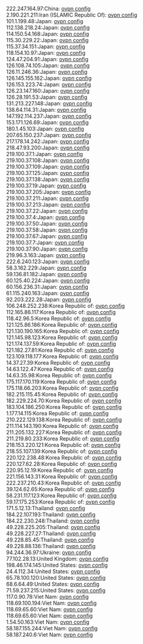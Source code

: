 222.247.164.97:China: [ovpn config](vpn/222_247_164_97.ovpn)  
2.190.221.211:Iran (ISLAMIC Republic Of): [ovpn config](vpn/2_190_221_211.ovpn)  
101.1.199.48:Japan: [ovpn config](vpn/101_1_199_48.ovpn)  
112.138.218.24:Japan: [ovpn config](vpn/112_138_218_24.ovpn)  
114.150.54.168:Japan: [ovpn config](vpn/114_150_54_168.ovpn)  
115.30.229.22:Japan: [ovpn config](vpn/115_30_229_22.ovpn)  
115.37.34.151:Japan: [ovpn config](vpn/115_37_34_151.ovpn)  
118.154.10.97:Japan: [ovpn config](vpn/118_154_10_97.ovpn)  
124.47.204.91:Japan: [ovpn config](vpn/124_47_204_91.ovpn)  
126.108.74.105:Japan: [ovpn config](vpn/126_108_74_105.ovpn)  
126.11.246.36:Japan: [ovpn config](vpn/126_11_246_36.ovpn)  
126.145.155.162:Japan: [ovpn config](vpn/126_145_155_162.ovpn)  
126.153.223.74:Japan: [ovpn config](vpn/126_153_223_74.ovpn)  
126.23.147.160:Japan: [ovpn config](vpn/126_23_147_160.ovpn)  
126.28.191.53:Japan: [ovpn config](vpn/126_28_191_53.ovpn)  
131.213.227.148:Japan: [ovpn config](vpn/131_213_227_148.ovpn)  
138.64.114.31:Japan: [ovpn config](vpn/138_64_114_31.ovpn)  
147.192.114.237:Japan: [ovpn config](vpn/147_192_114_237.ovpn)  
153.171.126.69:Japan: [ovpn config](vpn/153_171_126_69.ovpn)  
180.1.45.103:Japan: [ovpn config](vpn/180_1_45_103.ovpn)  
207.65.150.237:Japan: [ovpn config](vpn/207_65_150_237.ovpn)  
217.178.14.242:Japan: [ovpn config](vpn/217_178_14_242.ovpn)  
218.47.93.200:Japan: [ovpn config](vpn/218_47_93_200.ovpn)  
219.100.37.1:Japan: [ovpn config](vpn/219_100_37_1.ovpn)  
219.100.37.108:Japan: [ovpn config](vpn/219_100_37_108.ovpn)  
219.100.37.109:Japan: [ovpn config](vpn/219_100_37_109.ovpn)  
219.100.37.125:Japan: [ovpn config](vpn/219_100_37_125.ovpn)  
219.100.37.138:Japan: [ovpn config](vpn/219_100_37_138.ovpn)  
219.100.37.19:Japan: [ovpn config](vpn/219_100_37_19.ovpn)  
219.100.37.205:Japan: [ovpn config](vpn/219_100_37_205.ovpn)  
219.100.37.211:Japan: [ovpn config](vpn/219_100_37_211.ovpn)  
219.100.37.213:Japan: [ovpn config](vpn/219_100_37_213.ovpn)  
219.100.37.22:Japan: [ovpn config](vpn/219_100_37_22.ovpn)  
219.100.37.4:Japan: [ovpn config](vpn/219_100_37_4.ovpn)  
219.100.37.50:Japan: [ovpn config](vpn/219_100_37_50.ovpn)  
219.100.37.58:Japan: [ovpn config](vpn/219_100_37_58.ovpn)  
219.100.37.67:Japan: [ovpn config](vpn/219_100_37_67.ovpn)  
219.100.37.7:Japan: [ovpn config](vpn/219_100_37_7.ovpn)  
219.100.37.90:Japan: [ovpn config](vpn/219_100_37_90.ovpn)  
219.96.3.163:Japan: [ovpn config](vpn/219_96_3_163.ovpn)  
222.6.240.123:Japan: [ovpn config](vpn/222_6_240_123.ovpn)  
58.3.162.229:Japan: [ovpn config](vpn/58_3_162_229.ovpn)  
59.136.81.182:Japan: [ovpn config](vpn/59_136_81_182.ovpn)  
60.125.40.224:Japan: [ovpn config](vpn/60_125_40_224.ovpn)  
60.156.236.31:Japan: [ovpn config](vpn/60_156_236_31.ovpn)  
61.115.240.163:Japan: [ovpn config](vpn/61_115_240_163.ovpn)  
92.203.222.28:Japan: [ovpn config](vpn/92_203_222_28.ovpn)  
106.248.252.238:Korea Republic of: [ovpn config](vpn/106_248_252_238.ovpn)  
112.165.86.117:Korea Republic of: [ovpn config](vpn/112_165_86_117.ovpn)  
118.42.96.5:Korea Republic of: [ovpn config](vpn/118_42_96_5.ovpn)  
121.125.86.186:Korea Republic of: [ovpn config](vpn/121_125_86_186.ovpn)  
121.130.190.165:Korea Republic of: [ovpn config](vpn/121_130_190_165.ovpn)  
121.145.98.123:Korea Republic of: [ovpn config](vpn/121_145_98_123.ovpn)  
121.174.137.59:Korea Republic of: [ovpn config](vpn/121_174_137_59.ovpn)  
121.182.27.81:Korea Republic of: [ovpn config](vpn/121_182_27_81.ovpn)  
123.109.118.177:Korea Republic of: [ovpn config](vpn/123_109_118_177.ovpn)  
14.37.27.39:Korea Republic of: [ovpn config](vpn/14_37_27_39.ovpn)  
14.63.122.47:Korea Republic of: [ovpn config](vpn/14_63_122_47.ovpn)  
14.63.35.98:Korea Republic of: [ovpn config](vpn/14_63_35_98.ovpn)  
175.117.170.119:Korea Republic of: [ovpn config](vpn/175_117_170_119.ovpn)  
175.118.66.203:Korea Republic of: [ovpn config](vpn/175_118_66_203.ovpn)  
182.215.115.45:Korea Republic of: [ovpn config](vpn/182_215_115_45.ovpn)  
182.229.224.70:Korea Republic of: [ovpn config](vpn/182_229_224_70.ovpn)  
183.104.186.250:Korea Republic of: [ovpn config](vpn/183_104_186_250.ovpn)  
1.177.14.115:Korea Republic of: [ovpn config](vpn/1_177_14_115.ovpn)  
210.222.129.138:Korea Republic of: [ovpn config](vpn/210_222_129_138.ovpn)  
211.114.143.190:Korea Republic of: [ovpn config](vpn/211_114_143_190.ovpn)  
211.205.132.227:Korea Republic of: [ovpn config](vpn/211_205_132_227.ovpn)  
211.219.80.233:Korea Republic of: [ovpn config](vpn/211_219_80_233.ovpn)  
218.153.220.121:Korea Republic of: [ovpn config](vpn/218_153_220_121.ovpn)  
218.55.107.139:Korea Republic of: [ovpn config](vpn/218_55_107_139.ovpn)  
220.122.238.48:Korea Republic of: [ovpn config](vpn/220_122_238_48.ovpn)  
220.127.62.28:Korea Republic of: [ovpn config](vpn/220_127_62_28.ovpn)  
220.95.12.19:Korea Republic of: [ovpn config](vpn/220_95_12_19.ovpn)  
221.156.143.31:Korea Republic of: [ovpn config](vpn/221_156_143_31.ovpn)  
222.237.210.43:Korea Republic of: [ovpn config](vpn/222_237_210_43.ovpn)  
39.124.62.65:Korea Republic of: [ovpn config](vpn/39_124_62_65.ovpn)  
58.231.117.123:Korea Republic of: [ovpn config](vpn/58_231_117_123.ovpn)  
59.17.175.253:Korea Republic of: [ovpn config](vpn/59_17_175_253.ovpn)  
171.5.12.13:Thailand: [ovpn config](vpn/171_5_12_13.ovpn)  
184.22.107.193:Thailand: [ovpn config](vpn/184_22_107_193.ovpn)  
184.22.230.248:Thailand: [ovpn config](vpn/184_22_230_248.ovpn)  
49.228.225.205:Thailand: [ovpn config](vpn/49_228_225_205.ovpn)  
49.228.227.27:Thailand: [ovpn config](vpn/49_228_227_27.ovpn)  
49.228.85.45:Thailand: [ovpn config](vpn/49_228_85_45.ovpn)  
49.228.88.136:Thailand: [ovpn config](vpn/49_228_88_136.ovpn)  
94.244.36.97:Ukraine: [ovpn config](vpn/94_244_36_97.ovpn)  
77.102.28.13:United Kingdom: [ovpn config](vpn/77_102_28_13.ovpn)  
198.46.174.145:United States: [ovpn config](vpn/198_46_174_145.ovpn)  
24.4.112.34:United States: [ovpn config](vpn/24_4_112_34.ovpn)  
65.78.100.120:United States: [ovpn config](vpn/65_78_100_120.ovpn)  
68.6.64.49:United States: [ovpn config](vpn/68_6_64_49.ovpn)  
71.59.237.215:United States: [ovpn config](vpn/71_59_237_215.ovpn)  
117.0.90.78:Viet Nam: [ovpn config](vpn/117_0_90_78.ovpn)  
118.69.100.194:Viet Nam: [ovpn config](vpn/118_69_100_194.ovpn)  
118.69.65.60:Viet Nam: [ovpn config](vpn/118_69_65_60.ovpn)  
118.69.65.60:Viet Nam: [ovpn config](vpn/118_69_65_60.ovpn)  
1.54.50.163:Viet Nam: [ovpn config](vpn/1_54_50_163.ovpn)  
58.187.155.244:Viet Nam: [ovpn config](vpn/58_187_155_244.ovpn)  
58.187.240.6:Viet Nam: [ovpn config](vpn/58_187_240_6.ovpn)  
